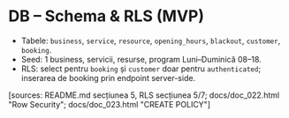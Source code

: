 # DB – Schema & RLS (MVP)

- Tabele: `business`, `service`, `resource`, `opening_hours`, `blackout`, `customer`, `booking`.
- Seed: 1 business, servicii, resurse, program Luni–Duminică 08–18.
- RLS: select pentru `booking` și `customer` doar pentru `authenticated`; inserarea de booking prin endpoint server-side.

[sources: README.md secțiunea 5, RLS secțiunea 5/7; docs/doc_022.html "Row Security"; docs/doc_023.html "CREATE POLICY"]
